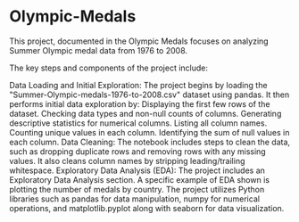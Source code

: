 # Olympic-Medals

This project, documented in the Olympic Medals focuses on analyzing Summer Olympic medal data from 1976 to 2008.

The key steps and components of the project include:

Data Loading and Initial Exploration: The project begins by loading the "Summer-Olympic-medals-1976-to-2008.csv" dataset using pandas. It then performs initial data exploration by:
Displaying the first few rows of the dataset.
Checking data types and non-null counts of columns.
Generating descriptive statistics for numerical columns.
Listing all column names.
Counting unique values in each column.
Identifying the sum of null values in each column.
Data Cleaning: The notebook includes steps to clean the data, such as dropping duplicate rows and removing rows with any missing values. It also cleans column names by stripping leading/trailing whitespace.
Exploratory Data Analysis (EDA): The project includes an Exploratory Data Analysis section. A specific example of EDA shown is plotting the number of medals by country.
The project utilizes Python libraries such as pandas for data manipulation, numpy for numerical operations, and matplotlib.pyplot along with seaborn for data visualization.
